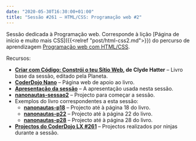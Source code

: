 ```yaml
---
date: "2020-05-30T16:30:00+01:00"
title: "Sessão #261 – HTML/CSS: Programação web #2"
---
```


Sessão dedicada à Programação web. Corresponde à lição [Página de início e muito mais CSS]({{<relref "post/html-css2.md">}}) do percurso de aprendizagem [Programação web com HTML/CSS](/html-css).

Recursos:
- **[Criar com Código: Constrói o teu Sítio Web](http://www.planeta.pt/livro/criar-com-constroi-o-teu-sitio-web), de Clyde Hatter** – Livro base da sessão, editado pela Planeta.
- **[CoderDojo Nano](http://nanonautas.pt/)** – Página web de apoio ao livro.
- **[Apresentação da sessão](https://bit.ly/cdlx-html2)** – A apresentação usada nesta sessão.
- **[nanonautas-sessao2](https://glitch.com/~nanonautas-sessao2)** – Projecto para começar a sessão.
- Exemplos do livro correspondentes a esta sessão:
  - **[nanonautas-p18](https://glitch.com/~nanonautas-p18)** – Projecto até à página 18 do livro.
  - **[nanonautas-p22](https://glitch.com/~nanonautas-p22)** – Projecto até à página 22 do livro.
  - **[nanonautas-p28](https://glitch.com/~nanonautas-p28)** – Projecto até à página 28 do livro.
- **[Projectos do CoderDojo LX #261](https://glitch.com/@cdlx/projectos-do-coder-dojo-lx-261)** – Projectos realizados por ninjas durante a sessão.